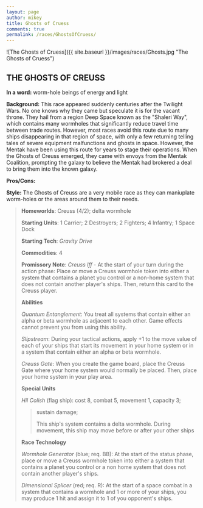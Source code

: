```yaml
---
layout: page
author: mikey
title: Ghosts of Cruess
comments: true
permalink: /races/GhostsOfCruess/
---
```


![The Ghosts of Cruess]({{ site.baseurl }}/images/races/Ghosts.jpg "The Ghosts of Cruess")

## THE GHOSTS OF CREUSS

**In a word:** worm-hole beings of energy and light

**Background:** This race appeared suddenly centuries after the Twilight Wars. No one knows why they came but speculate it is for the vacant throne. They hail from a region Deep Space known as the "Shaleri Way", which contains many wormholes that significantly reduce travel time between trade routes. However, most races avoid this route due to many ships disappearing in that region of space, with only a few returning telling tales of severe equipment malfunctions and ghosts in space. However, the Mentak have been using this route for years to stage their operations. When the Ghosts of Creuss emerged, they came with envoys from the Mentak Coalition, prompting the galaxy to believe the Mentak had brokered a deal to bring them into the known galaxy.

**Pros/Cons:** 

**Style:** The Ghosts of Creuss are a very mobile race as they can maniuplate worm-holes or the areas around them to their needs.

>**Homeworlds**: Creuss (4/2); delta wormhole
>
>**Starting Units**: 1 Carrier; 2 Destroyers; 2 Fighters; 4 Infantry; 1 Space Dock
>
>**Starting Tech**: _Gravity Drive_
>
>**Commodities**: 4
>
>**Promissory Note**: _Creuss Iff_ - At the start of your turn during the action phase: Place or move a Creuss wormhole token into either a system that contains a planet you control or a non-home system that does not contain another player's ships. Then, return this card to the Creuss player.
>
>**Abilities**
>
>_Quantum Entanglement_: You treat all systems that contain either an alpha or beta wormhole as adjacent to each other. Game effects cannot prevent you from using this ability. 
>
>_Slipstream_: During your tactical actions, apply +1 to the move value of each of your ships that start its movement in your home system or in a system that contain either an alpha or beta wormhole.
>
>_Creuss Gate_: When you create the game board, place the Creuss Gate where your home system would normally be placed. Then, place your home system in your play area. 
>
>**Special Units**
>
>_Hil Colish_ (flag ship): cost 8, combat 5, movement 1, capacity 3; 
>>sustain damage;
>>
>>This ship's system contains a delta wormhole. During movement, this ship may move before or after your other ships
>
>**Race Technology**
>
>_Wormhole Generator_ (blue; req. BB): At the start of the status phase, place or move a Creuss wormhole token into either a system that contains a planet you control or a non home system that does not contain another player's ships.
>
>_Dimensional Splicer_ (red; req. R): At the start of a space combat in a system that contains a wormhole and 1 or more of your ships, you may produce 1 hit and assign it to 1 of you opponent's ships.
